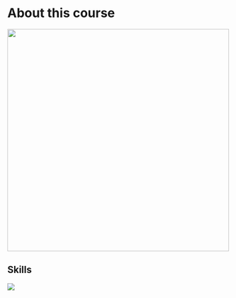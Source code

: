  <h1>About this course</h1>
 <img height="500em" src="https://cdn.discordapp.com/attachments/1021932051697520750/1041080518009180270/details.png">
 <h2>Skills</h2>
<img src="https://cdn.jsdelivr.net/gh/devicons/devicon/icons/javascript/javascript-original.svg" />
          

          
